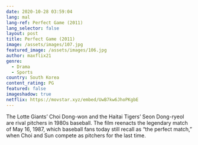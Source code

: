 ```yaml
---
date: 2020-10-28 03:59:04
lang: mal
lang-ref: Perfect Game (2011)
lang_selector: false
layout: post
title: Perfect Game (2011)
image: /assets/images/107.jpg
featured_image: /assets/images/106.jpg
author: maxflix21
genre:
  - Drama
  - Sports
country: South Korea
content_rating: PG
featured: false
imageshadow: true
netflix: https://movstar.xyz/embed/UwB7kw6JhoPKgbE
---
```

The Lotte Giants’ Choi Dong-won and the Haitai Tigers’ Seon Dong-ryeol are rival pitchers in 1980s baseball. The film reenacts the legendary match of May 16, 1987, which baseball fans today still recall as “the perfect match,” when Choi and Sun compete as pitchers for the last time.